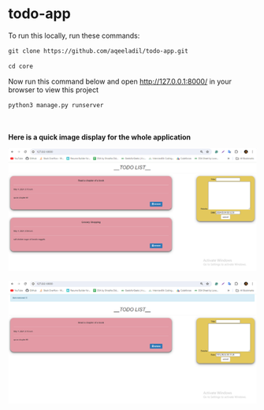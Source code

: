 # todo-app

To run this locally, run these commands:
```html
git clone https://github.com/aqeeladil/todo-app.git
```

```html
cd core
```
<be>

Now run this command below and open http://127.0.0.1:8000/ in your browser to view this project

```html
python3 manage.py runserver
```
<br><br>
**Here is a quick image display for the whole application**

![screen](screen1.png)
<br><br>
![screen](screen2.png)




        
